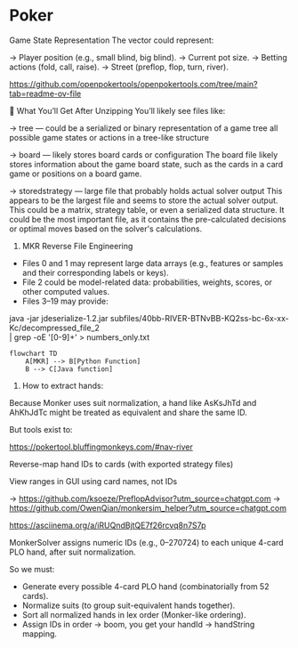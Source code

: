 # Poker

Game State Representation
The vector could represent:

-> Player position (e.g., small blind, big blind).
-> Current pot size.
-> Betting actions (fold, call, raise).
-> Street (preflop, flop, turn, river).


https://github.com/openpokertools/openpokertools.com/tree/main?tab=readme-ov-file



🧠 What You’ll Get After Unzipping
You’ll likely see files like:

-> tree — could be a serialized or binary representation of a game tree
all possible game states or actions in a tree-like structure


-> board — likely stores board cards or configuration
The board file likely stores information about the game board state, such as the cards in a card game or positions on a board game.


-> storedstrategy — large file that probably holds actual solver output
This appears to be the largest file and seems to store the actual solver output. This could be a matrix, strategy table, or even a serialized data structure. It could be the most important file, as it contains the pre-calculated decisions or optimal moves based on the solver's calculations.

1. MKR Reverse File Engineering


- Files 0 and 1 may represent large data arrays (e.g., features or samples and their corresponding labels or keys).
- File 2 could be model-related data: probabilities, weights, scores, or other computed values.
- Files 3–19 may provide:

java -jar jdeserialize-1.2.jar subfiles/40bb-RIVER-BTNvBB-KQ2ss-bc-6x-xx-Kc/decompressed_file_2 \
| grep -oE '[0-9]+' > numbers_only.txt


```mermaid
flowchart TD
    A[MKR] --> B[Python Function]
    B --> C[Java function]
```



1. How to extract hands:

Because Monker uses suit normalization, a hand like AsKsJhTd and AhKhJdTc might be treated as equivalent and share the same ID.



But tools exist to:

https://pokertool.bluffingmonkeys.com/#nav-river


Reverse-map hand IDs to cards (with exported strategy files)

View ranges in GUI using card names, not IDs


-> https://github.com/ksoeze/PreflopAdvisor?utm_source=chatgpt.com
-> https://github.com/OwenQian/monkersim_helper?utm_source=chatgpt.com

https://asciinema.org/a/iRUQndBjtQE7f26rcvq8n7S7p


MonkerSolver assigns numeric IDs (e.g., 0–270724) to each unique 4-card PLO hand, after suit normalization.

So we must:

- Generate every possible 4-card PLO hand (combinatorially from 52 cards).
- Normalize suits (to group suit-equivalent hands together).
- Sort all normalized hands in lex order (Monker-like ordering).
- Assign IDs in order → boom, you get your handId → handString mapping.


